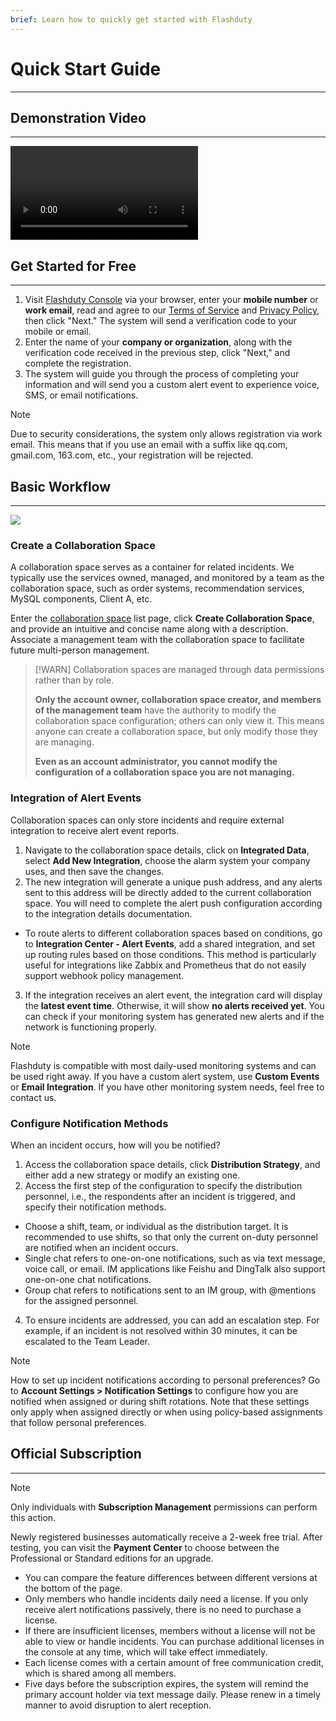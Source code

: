```yaml
---
brief: Learn how to quickly get started with Flashduty
---
```


# Quick Start Guide

---

## Demonstration Video
---

<video controls src="https://fcdoc.github.io/img/demo.mp4"></video>


## Get Started for Free
---

1. Visit [Flashduty Console](https://console.flashcat.cloud/) via your browser, enter your **mobile number** or **work email**, read and agree to our [Terms of Service](https://docs.flashcat.cloud/zh/flashduty/user-aggrement) and [Privacy Policy](https://docs.flashcat.cloud/zh/flashduty/privacy-policy), then click "Next." The system will send a verification code to your mobile or email.
2. Enter the name of your **company or organization**, along with the verification code received in the previous step, click "Next," and complete the registration.
3. The system will guide you through the process of completing your information and will send you a custom alert event to experience voice, SMS, or email notifications.

> [!NOTE]
> Due to security considerations, the system only allows registration via work email. This means that if you use an email with a suffix like qq.com, gmail.com, 163.com, etc., your registration will be rejected.


## Basic Workflow
---

![](https://fcdoc.github.io/img/ou5ipHtxUCsHg62yRMA8mRHHPtwemssZ5PAlcsAG2MY.avif)

### Create a Collaboration Space

A collaboration space serves as a container for related incidents. We typically use the services owned, managed, and monitored by a team as the collaboration space, such as order systems, recommendation services, MySQL components, Client A, etc.

Enter the [collaboration space](https://console.flashcat.cloud/channel) list page, click **Create Collaboration Space**, and provide an intuitive and concise name along with a description. Associate a management team with the collaboration space to facilitate future multi-person management.

> [!WARN]
> Collaboration spaces are managed through data permissions rather than by role.
>
> **Only the account owner, collaboration space creator, and members of the management team** have the authority to modify the collaboration space configuration; others can only view it. This means anyone can create a collaboration space, but only modify those they are managing.
>
> **Even as an account administrator, you cannot modify the configuration of a collaboration space you are not managing.**


### Integration of Alert Events

Collaboration spaces can only store incidents and require external integration to receive alert event reports.

1. Navigate to the collaboration space details, click on **Integrated Data**, select **Add New Integration**, choose the alarm system your company uses, and then save the changes.
2. The new integration will generate a unique push address, and any alerts sent to this address will be directly added to the current collaboration space. You will need to complete the alert push configuration according to the integration details documentation.

- To route alerts to different collaboration spaces based on conditions, go to **Integration Center - Alert Events**, add a shared integration, and set up routing rules based on those conditions. This method is particularly useful for integrations like Zabbix and Prometheus that do not easily support webhook policy management.

3. If the integration receives an alert event, the integration card will display the **latest event time**. Otherwise, it will show **no alerts received yet**. You can check if your monitoring system has generated new alerts and if the network is functioning properly.


> [!NOTE]
> Flashduty is compatible with most daily-used monitoring systems and can be used right away. If you have a custom alert system, use **Custom Events** or **Email Integration**. If you have other monitoring system needs, feel free to contact us.

### Configure Notification Methods

When an incident occurs, how will you be notified?

1. Access the collaboration space details, click **Distribution Strategy**, and either add a new strategy or modify an existing one.
2. Access the first step of the configuration to specify the distribution personnel, i.e., the respondents after an incident is triggered, and specify their notification methods.
- Choose a shift, team, or individual as the distribution target. It is recommended to use shifts, so that only the current on-duty personnel are notified when an incident occurs.
- Single chat refers to one-on-one notifications, such as via text message, voice call, or email. IM applications like Feishu and DingTalk also support one-on-one chat notifications.
- Group chat refers to notifications sent to an IM group, with @mentions for the assigned personnel.
4. To ensure incidents are addressed, you can add an escalation step. For example, if an incident is not resolved within 30 minutes, it can be escalated to the Team Leader.

> [!NOTE]
> How to set up incident notifications according to personal preferences?
> Go to **Account Settings > Notification Settings** to configure how you are notified when assigned or during shift rotations. Note that these settings only apply when assigned directly or when using policy-based assignments that follow personal preferences.

## Official Subscription
---

> [!NOTE]
> Only individuals with **Subscription Management** permissions can perform this action.

Newly registered businesses automatically receive a 2-week free trial. After testing, you can visit the **Payment Center** to choose between the Professional or Standard editions for an upgrade.

- You can compare the feature differences between different versions at the bottom of the page.
- Only members who handle incidents daily need a license. If you only receive alert notifications passively, there is no need to purchase a license.
- If there are insufficient licenses, members without a license will not be able to view or handle incidents. You can purchase additional licenses in the console at any time, which will take effect immediately.
- Each license comes with a certain amount of free communication credit, which is shared among all members.
- Five days before the subscription expires, the system will remind the primary account holder via text message daily. Please renew in a timely manner to avoid disruption to alert reception.
